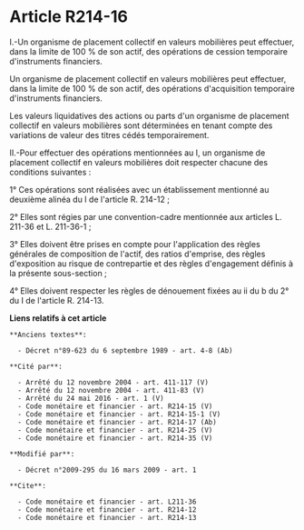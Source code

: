 # Article R214-16

I.-Un organisme de placement collectif en valeurs mobilières peut effectuer, dans la limite de 100 % de son actif, des
opérations de cession temporaire d'instruments financiers. 

Un organisme de placement collectif en valeurs mobilières peut effectuer, dans la limite de 100 % de son actif, des
opérations d'acquisition temporaire d'instruments financiers. 

Les valeurs liquidatives des actions ou parts d'un organisme de placement collectif en valeurs mobilières sont déterminées en
tenant compte des variations de valeur des titres cédés temporairement. 

II.-Pour effectuer des opérations mentionnées au I, un organisme de placement collectif en valeurs mobilières doit respecter
chacune des conditions suivantes : 

1° Ces opérations sont réalisées avec un établissement mentionné au deuxième alinéa du I de l'article R. 214-12 ; 

2° Elles sont régies par une convention-cadre mentionnée aux articles L. 211-36 et L. 211-36-1 ; 

3° Elles doivent être prises en compte pour l'application des règles générales de composition de l'actif, des ratios
d'emprise, des règles d'exposition au risque de contrepartie et des règles d'engagement définis à la présente sous-section ; 

4° Elles doivent respecter les règles de dénouement fixées au ii du b du 2° du I de l'article R. 214-13.

**Liens relatifs à cet article**

	**Anciens textes**:

	  - Décret n°89-623 du 6 septembre 1989 - art. 4-8 (Ab)

	**Cité par**:

	  - Arrêté du 12 novembre 2004 - art. 411-117 (V)
	  - Arrêté du 12 novembre 2004 - art. 411-83 (V)
	  - Arrêté du 24 mai 2016 - art. 1 (V)
	  - Code monétaire et financier - art. R214-15 (V)
	  - Code monétaire et financier - art. R214-15-1 (V)
	  - Code monétaire et financier - art. R214-17 (Ab)
	  - Code monétaire et financier - art. R214-25 (V)
	  - Code monétaire et financier - art. R214-35 (V)

	**Modifié par**:

	  - Décret n°2009-295 du 16 mars 2009 - art. 1

	**Cite**:

	  - Code monétaire et financier - art. L211-36
	  - Code monétaire et financier - art. R214-12
	  - Code monétaire et financier - art. R214-13
